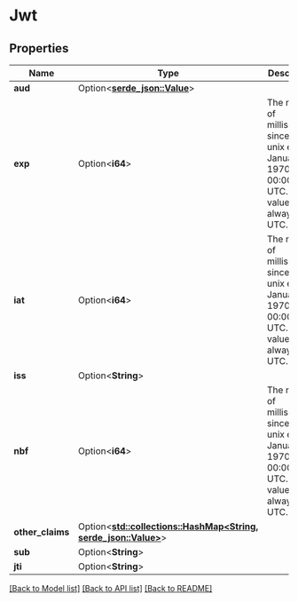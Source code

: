 # Jwt

## Properties

Name | Type | Description | Notes
------------ | ------------- | ------------- | -------------
**aud** | Option<[**serde_json::Value**](.md)> |  | [optional]
**exp** | Option<**i64**> | The number of milliseconds since the unix epoch: January 1, 1970 00:00:00 UTC. This value is always in UTC. | [optional]
**iat** | Option<**i64**> | The number of milliseconds since the unix epoch: January 1, 1970 00:00:00 UTC. This value is always in UTC. | [optional]
**iss** | Option<**String**> |  | [optional]
**nbf** | Option<**i64**> | The number of milliseconds since the unix epoch: January 1, 1970 00:00:00 UTC. This value is always in UTC. | [optional]
**other_claims** | Option<[**std::collections::HashMap<String, serde_json::Value>**](serde_json::Value.md)> |  | [optional]
**sub** | Option<**String**> |  | [optional]
**jti** | Option<**String**> |  | [optional]

[[Back to Model list]](../README.md#documentation-for-models) [[Back to API list]](../README.md#documentation-for-api-endpoints) [[Back to README]](../README.md)


